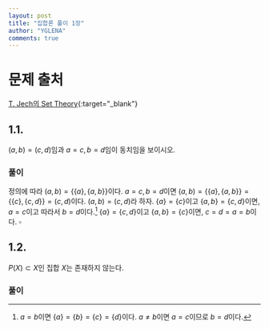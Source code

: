 ```yaml
---
layout: post
title: "집합론 풀이 1장"
author: "YGLENA"
comments: true
---
```

# 문제 출처
[T. Jech의 Set Theory](https://dio.org/10.1007/3-540-44761-X){:target="_blank"}
## 1.1.
$(a,b)=(c,d)$임과 $a=c,b=d$임이 동치임을 보이시오.
### 풀이
정의에 따라 $(a,b)=\{\{a\},\{a,b\}\}$이다. $a=c, b=d$이면 $(a,b)=\{\{a\},\{a,b\}\}=\{\{c\},\{c,d\}\}=(c,d)$이다. $(a,b)=(c,d)$라 하자. $\{a\}=\{c\}$이고 $\{a,b\}=\{c,d\}$이면, $a=c$이고 따라서 $b=d$이다.[^1] $\{a\}=\{c,d\}$이고 $\{a,b\}=\{c\}$이면, $c=d=a=b$이다. $\square$

[^1]: $a=b$이면 $\{a\}=\{b\}=\{c\}=\{d\}$이다. $a\neq b$이면 $a=c$이므로 $b=d$이다.

## 1.2.
$P(X)\subset X$인 집합 $X$는 존재하지 않는다.
### 풀이
